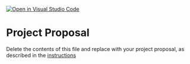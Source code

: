 [![Open in Visual Studio Code](https://classroom.github.com/assets/open-in-vscode-c66648af7eb3fe8bc4f294546bfd86ef473780cde1dea487d3c4ff354943c9ae.svg)](https://classroom.github.com/online_ide?assignment_repo_id=8406348&assignment_repo_type=AssignmentRepo)
# Project Proposal
Delete the contents of this file and replace with your project proposal, as described in the [instructions](./instructions.md)